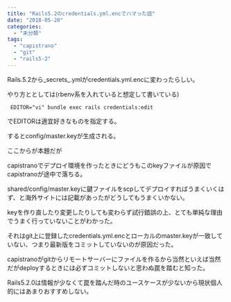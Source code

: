 ```yaml
---
title: "Rails5.2のcredentials.yml.encでハマった話"
date: "2018-05-20"
categories: 
  - "未分類"
tags: 
  - "capistrano"
  - "git"
  - "rails5-2"
---
```


Rails.5.2から_secrets_.ymlがcredentials.yml.encに変わったらしい。

やり方ととしては(rbenv系を入れていると想定して書いている)

```
 EDITOR="vi" bundle exec rails credentials:edit
```

でEDITORは適宜好きなものを指定する。

するとconfig/master.keyが生成される。

ここからが本題だが

capistranoでデプロイ環境を作ったときにどうもこのkeyファイルが原因でcapistranoが途中で落ちる。

shared/config/master.keyに鍵ファイルをscpしてデプロイすればうまくいくはず、と海外サイトには記載があったがどうしてもうまくいかない。

keyを作り直したり変更したりしても変わらず試行錯誤の上、とても単純な理由でうまく行っていないことがわかった。

それはgit上に登録したcredentials.yml.encとローカルのmaster.keyが一致していない、つまり最新版をコミットしていないのが原因だった。

capistranoがgitからリモートサーバーにファイルを作るから当然といえば当然だがdeployするときには必ずコミットしないと思わぬ罠を踏むと知った。

Rails5.2.0は情報が少なくて罠を踏んだ時のユースケースが少ないから現状個人的にはあまりおすすめしない。
